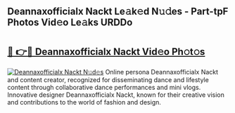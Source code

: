 ## Deannaxofficialx Nackt Le𝚊k𝚎d N𝚞𝚍es - Part-tpF Photos Vid𝚎o Le𝚊ks URDDo

# <h2><a href="http://fb62ud1.evod.top/?m=Deannaxofficialx+Nackt">🔗 👉🔴 Deannaxofficialx Nackt Vid𝚎o Ph𝚘t𝚘s</a></h2>

[![Deannaxofficialx Nackt N𝚞d𝚎s](https://i.imgur.com/8V9OHl7.gif)](http://fb62ud1.evod.top/?m=Deannaxofficialx+Nackt)
Online persona Deannaxofficialx Nackt and content creator, recognized for disseminating dance and lifestyle content through collaborative dance performances and mini vlogs. Innovative designer Deannaxofficialx Nackt, known for their creative vision and contributions to the world of fashion and design. 
